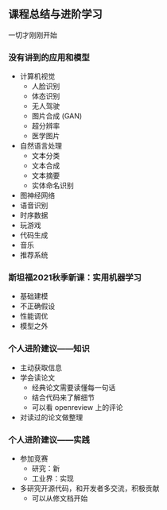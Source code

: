 ## 课程总结与进阶学习

一切才刚刚开始
### 没有讲到的应用和模型

- 计算机视觉
  - 人脸识别
  - 体态识别
  - 无人驾驶
  - 图片合成 (GAN)
  - 超分辨率
  - 医学图片
- 自然语言处理
  - 文本分类
  - 文本合成
  - 文本摘要
  - 实体命名识别
- 图神经网络
- 语音识别
- 时序数据
- 玩游戏
- 代码生成
- 音乐
- 推荐系统

### 斯坦福2021秋季新课：实用机器学习

- 基础建模
- 不正确假设
- 性能调优
- 模型之外

### 个人进阶建议——知识

- 主动获取信息
- 学会读论文
  - 经典论文需要读懂每一句话
  - 结合代码来了解细节
  - 可以看 openreview 上的评论
- 对读过的论文做整理

### 个人进阶建议——实践

- 参加竞赛
  - 研究：新
  - 工业界：实现
- 多研究开源代码，和开发者多交流，积极贡献
  - 可以从修文档开始